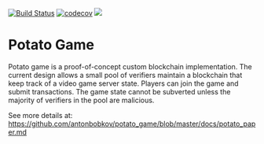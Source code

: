 
[![Build Status](https://travis-ci.org/antonbobkov/potato_game.svg?branch=master)](https://travis-ci.org/antonbobkov/potato_game)
[![codecov](https://codecov.io/gh/antonbobkov/potato_game/branch/master/graph/badge.svg)](https://codecov.io/gh/antonbobkov/potato_game)
![](https://img.shields.io/github/last-commit/antonbobkov/potato_game.svg?style=flat)

# Potato Game

Potato game is a proof-of-concept custom blockchain implementation.
The current design allows a small pool of verifiers maintain a blockchain that keep track of a video game server state.
Players can join the game and submit transactions.
The game state cannot be subverted unless the majority of verifiers in the pool are malicious.

See more details at: https://github.com/antonbobkov/potato_game/blob/master/docs/potato_paper.md
